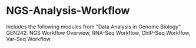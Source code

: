 # NGS-Analysis-Workflow
Includes the following modules from "Data Analysis in Genome Biology" GEN242: NGS Workflow Overview, RNA-Seq Workflow, ChIP-Seq Workflow, Var-Seq Workflow
